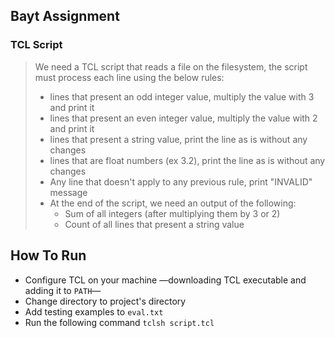 ## Bayt Assignment

### TCL Script

> We need a TCL script that reads a file on the filesystem, the script must process each line using the below rules:
> - lines that present an odd integer value, multiply the value with 3 and print it
> - lines that present an even integer value, multiply the value with 2 and print it
> - lines that present a string value, print the line as is without any changes
> - lines that are float numbers (ex 3.2), print the line as is without any changes
> - Any line that doesn't apply to any previous rule, print "INVALID" message
> - At the end of the script, we need an output of the following:
>   - Sum of all integers (after multiplying them by 3 or 2)
>   - Count of all lines that present a string value



## How To Run
- Configure TCL on your machine —downloading TCL executable and adding it to `PATH`—
- Change directory to project's directory
- Add testing examples to `eval.txt`
- Run the following command `tclsh script.tcl`
